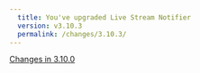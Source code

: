 ```yaml
---
  title: You've upgraded Live Stream Notifier
  version: v3.10.3
  permalink: /changes/3.10.3/
---
```

[Changes in 3.10.0](https://streamnotifier.ch/changes/3.10.0/)
